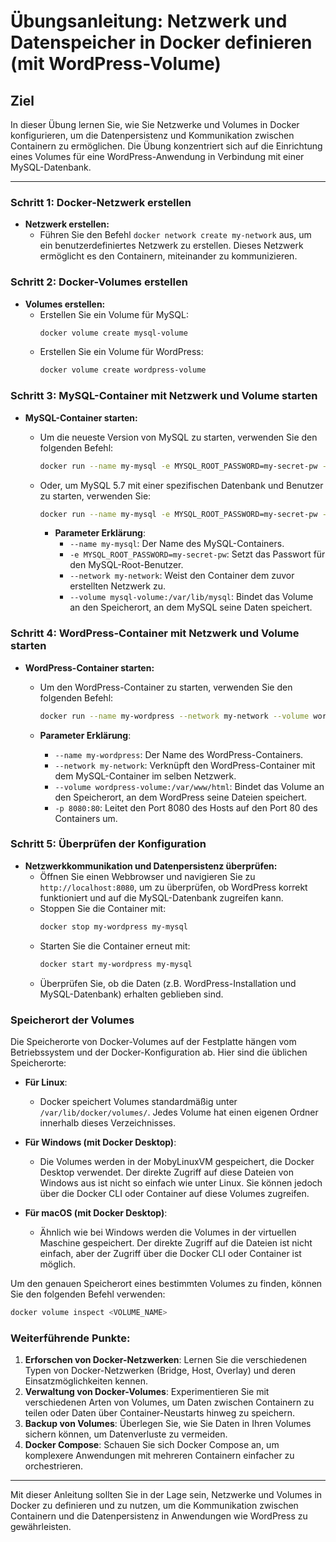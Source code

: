 # Übungsanleitung: Netzwerk und Datenspeicher in Docker definieren (mit WordPress-Volume)

## Ziel
In dieser Übung lernen Sie, wie Sie Netzwerke und Volumes in Docker konfigurieren, um die Datenpersistenz und Kommunikation zwischen Containern zu ermöglichen. Die Übung konzentriert sich auf die Einrichtung eines Volumes für eine WordPress-Anwendung in Verbindung mit einer MySQL-Datenbank.

---

### Schritt 1: Docker-Netzwerk erstellen

- **Netzwerk erstellen:**
  - Führen Sie den Befehl `docker network create my-network` aus, um ein benutzerdefiniertes Netzwerk zu erstellen. Dieses Netzwerk ermöglicht es den Containern, miteinander zu kommunizieren.

### Schritt 2: Docker-Volumes erstellen

- **Volumes erstellen:**
  - Erstellen Sie ein Volume für MySQL:
    ```bash
    docker volume create mysql-volume
    ```
  - Erstellen Sie ein Volume für WordPress:
    ```bash
    docker volume create wordpress-volume
    ```

### Schritt 3: MySQL-Container mit Netzwerk und Volume starten

- **MySQL-Container starten:**
  - Um die neueste Version von MySQL zu starten, verwenden Sie den folgenden Befehl:
    ```bash
    docker run --name my-mysql -e MYSQL_ROOT_PASSWORD=my-secret-pw --network my-network --volume mysql-volume:/var/lib/mysql -d mysql:latest
    ```

  - Oder, um MySQL 5.7 mit einer spezifischen Datenbank und Benutzer zu starten, verwenden Sie:
    ```bash
    docker run --name my-mysql -e MYSQL_ROOT_PASSWORD=my-secret-pw --network my-network --volume mysql-volume:/var/lib/mysql -e MYSQL_DATABASE=wordpressdb -e MYSQL_USER=wordpressuser -e MYSQL_PASSWORD=wordpresspw -d mysql:5.7
    ```
    - **Parameter Erklärung**:
      - `--name my-mysql`: Der Name des MySQL-Containers.
      - `-e MYSQL_ROOT_PASSWORD=my-secret-pw`: Setzt das Passwort für den MySQL-Root-Benutzer.
      - `--network my-network`: Weist den Container dem zuvor erstellten Netzwerk zu.
      - `--volume mysql-volume:/var/lib/mysql`: Bindet das Volume an den Speicherort, an dem MySQL seine Daten speichert.

### Schritt 4: WordPress-Container mit Netzwerk und Volume starten

- **WordPress-Container starten:**
  - Um den WordPress-Container zu starten, verwenden Sie den folgenden Befehl:
    ```bash
    docker run --name my-wordpress --network my-network --volume wordpress-volume:/var/www/html -e WORDPRESS_DB_HOST=my-mysql -e WORDPRESS_DB_USER=wordpressuser -e WORDPRESS_DB_PASSWORD=wordpresspw -e WORDPRESS_DB_NAME=wordpressdb -p 8080:80 -d wordpress
    ```

  - **Parameter Erklärung**:
    - `--name my-wordpress`: Der Name des WordPress-Containers.
    - `--network my-network`: Verknüpft den WordPress-Container mit dem MySQL-Container im selben Netzwerk.
    - `--volume wordpress-volume:/var/www/html`: Bindet das Volume an den Speicherort, an dem WordPress seine Dateien speichert.
    - `-p 8080:80`: Leitet den Port 8080 des Hosts auf den Port 80 des Containers um.

### Schritt 5: Überprüfen der Konfiguration

- **Netzwerkkommunikation und Datenpersistenz überprüfen:**
  - Öffnen Sie einen Webbrowser und navigieren Sie zu `http://localhost:8080`, um zu überprüfen, ob WordPress korrekt funktioniert und auf die MySQL-Datenbank zugreifen kann.
  - Stoppen Sie die Container mit:
    ```bash
    docker stop my-wordpress my-mysql
    ```
  - Starten Sie die Container erneut mit:
    ```bash
    docker start my-wordpress my-mysql
    ```
  - Überprüfen Sie, ob die Daten (z.B. WordPress-Installation und MySQL-Datenbank) erhalten geblieben sind.

### Speicherort der Volumes

Die Speicherorte von Docker-Volumes auf der Festplatte hängen vom Betriebssystem und der Docker-Konfiguration ab. Hier sind die üblichen Speicherorte:

- **Für Linux**:
  - Docker speichert Volumes standardmäßig unter `/var/lib/docker/volumes/`. Jedes Volume hat einen eigenen Ordner innerhalb dieses Verzeichnisses.

- **Für Windows (mit Docker Desktop)**:
  - Die Volumes werden in der MobyLinuxVM gespeichert, die Docker Desktop verwendet. Der direkte Zugriff auf diese Dateien von Windows aus ist nicht so einfach wie unter Linux. Sie können jedoch über die Docker CLI oder Container auf diese Volumes zugreifen.

- **Für macOS (mit Docker Desktop)**:
  - Ähnlich wie bei Windows werden die Volumes in der virtuellen Maschine gespeichert. Der direkte Zugriff auf die Dateien ist nicht einfach, aber der Zugriff über die Docker CLI oder Container ist möglich.

Um den genauen Speicherort eines bestimmten Volumes zu finden, können Sie den folgenden Befehl verwenden:

```bash
docker volume inspect <VOLUME_NAME>
```

### Weiterführende Punkte:

1. **Erforschen von Docker-Netzwerken**: Lernen Sie die verschiedenen Typen von Docker-Netzwerken (Bridge, Host, Overlay) und deren Einsatzmöglichkeiten kennen.
2. **Verwaltung von Docker-Volumes**: Experimentieren Sie mit verschiedenen Arten von Volumes, um Daten zwischen Containern zu teilen oder Daten über Container-Neustarts hinweg zu speichern.
3. **Backup von Volumes**: Überlegen Sie, wie Sie Daten in Ihren Volumes sichern können, um Datenverluste zu vermeiden.
4. **Docker Compose**: Schauen Sie sich Docker Compose an, um komplexere Anwendungen mit mehreren Containern einfacher zu orchestrieren.

---

Mit dieser Anleitung sollten Sie in der Lage sein, Netzwerke und Volumes in Docker zu definieren und zu nutzen, um die Kommunikation zwischen Containern und die Datenpersistenz in Anwendungen wie WordPress zu gewährleisten.